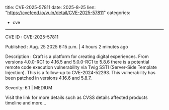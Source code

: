  
title: CVE-2025-57811
date: 2025-8-25
lien: "https://cvefeed.io/vuln/detail/CVE-2025-57811"
categories:
  - cve
---

CVE ID : CVE-2025-57811

Published :  Aug. 25
2025
6:15 p.m. | 4 hours
2 minutes ago

Description : Craft is a platform for creating digital experiences. From versions 4.0.0-RC1 to 4.16.5 and 5.0.0-RC1 to 5.8.6
there is a potential remote code execution vulnerability via Twig SSTI (Server-Side Template Injection). This is a follow-up to CVE-2024-52293. This vulnerability has been patched in versions 4.16.6 and 5.8.7.

Severity: 6.1 | MEDIUM

Visit the link for more details
such as CVSS details
affected products
timeline
and more...
